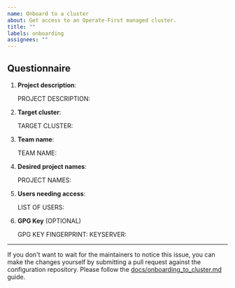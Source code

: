 ```yaml
---
name: Onboard to a cluster
about: Get access to an Operate-First managed cluster.
title: ""
labels: onboarding
assignees: ""
---
```


## Questionnaire

1. **Project description**:

   <!--
   Please provide a brief description of your project and any
   particular resource requirements of which you're aware.
   -->

   PROJECT DESCRIPTION:

2. **Target cluster**:

    <!--
    Please select a cluster from the list at
    https://github.com/operate-first/apps/tree/master/cluster-scope/overlays/moc#available-clusters
    -->

    TARGET CLUSTER:

3. **Team name**:

    <!--
    Your team name should be a short identifier consisting of lower
    case letters, numbers, and dashes (technically, anything thing
    satisfies [RFC 1123][1]). For example, `widget-research` is a
    valid team name, but `Widget Research` is not, because it contains
    whitespace.

    We will use this name to create an OpenShift `group` for you and
    your team members.

    You need to pick a "team name" whether or not you are requesting
    access for a group of people or an individual. We recommend that
    you do not use your individual name as a team name.

    [1]: https://kubernetes.io/docs/concepts/overview/working-with-objects/names/#dns-label-names
    -->

    TEAM NAME:

4. **Desired project names**:

    <!--
    Resources in OpenShift are contained in "namespaces" (also called
    "projects"). Unless you request otherwise, we will create a single
    project for you with the same name as your selected team name.

    If you need additional namespaces, or want a project name that
    differs from your team name, please indicate that here. Project
    names have the same requirements as team names.
    -->

    PROJECT NAMES:

5. **Users needing access**:

    <!--
    Please list all users that will require access to the selected cluster.

    Your OpenShift username is the email address associated with the
    Google account you use to log in to the cluster. If you do not
    wish to list email addresses in this issue (which is public), you
    may reach out directly to an operate-first team member to provide
    that information.
    -->

    LIST OF USERS:

6. **GPG Key** (OPTIONAL)

    <!--
    We store all cluster configuration information in a public git
    repository. Some information, such as email addresses, can be
    considered sensitive.  To keep this information secure, we store
    this information in GPG encrypted files.

    The information about the team members in your `group` will be
    stored in such a file in our configuration repository.  If you or
    your team would like to be able to decrypt your team's encrypted
    OpenShift `group` file then you can provide a GPG key that we will
    include as part of the encryption procedure.

    If you have a GPG key, please provide us with the key fingerprint
    and the name of a keyserver on which it is published.  For
    example:

      GPG KEY FINGERPRINT: 0508677DD04952D06A943D5B4DC4116D360E3276
      KEYSERVER: keys.gnupg.net
    -->

    GPG KEY FINGERPRINT:
    KEYSERVER:

---

If you don't want to wait for the maintainers to notice this issue, you can make the changes yourself by submitting a pull request against the configuration repository. Please follow the [docs/onboarding_to_cluster.md][2] guide.

[2]:https://github.com/operate-first/support/blob/main/docs/onboarding_to_cluster.md
